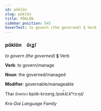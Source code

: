 ```yaml
---
id: pöklön
slug: pöklön
title: PÖKLÖN
sidebar_position: 545
hoverText: to govern (the governed) § Verb
---
```


### pöklön&emsp;<span kind="abugida">ʋ̑ıʓ̃ı</span>

*to govern (the governed)* **§** Verb

**Verb**: to govern/manage

**Noun**: the governed/managed

**Modifier**: governable/manageable

Thai ปกครอง bpòk-krɔɔng /pok̚˨˩.kʰrɔːŋ˧/

*Kra-Dai Language Family*